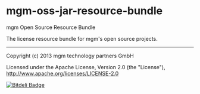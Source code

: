 mgm-oss-jar-resource-bundle
===========================

mgm Open Source Resource Bundle

The license resource bundle for mgm's open source projects.

---

Copyright (c) 2013 mgm technology partners GmbH

Licensed under the Apache License, Version 2.0 (the "License"),
http://www.apache.org/licenses/LICENSE-2.0


[![Bitdeli Badge](https://d2weczhvl823v0.cloudfront.net/mgm-tp/mgm-oss-jar-resource-bundle/trend.png)](https://bitdeli.com/free "Bitdeli Badge")

